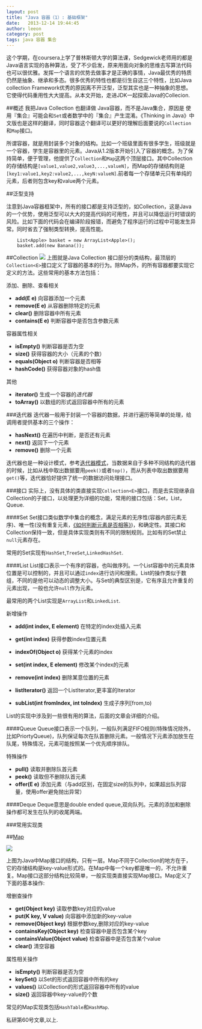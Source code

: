 ```yaml
---
layout: post
title: "Java 容器（1）: 基础框架"
date:   2013-12-14 19:44:45
author: leeon
category: post
tags: java 容器 集合
---
```


这个学期，在coursera上学了普林斯顿大学的算法课，Sedgewick老师用的都是Java语言实现的各种算法，受了不少启发，原来用面向对象的思维去写算法代码也可以很优雅。发挥一个语言的优势去做事才是正确的事情，Java最优秀的特质仍然是抽象、继承和多态。很多优秀的特性也都是衍生自这三个特性，比如Java collection Framework优秀的原因离不开泛型，泛型其实也是一种抽象的思想。它使得代码重用性大大提高。从本文开始，走进JDK一起探索Java的Collecion.

<!-- break -->

##概述
我把Java Collection 也翻译做 Java容器，而不是Java集合，原因是 使用『集合』可能会和`Set`或者数学中的『集合』产生混淆。《Thinking in Java》中文版也是这样的翻译，同时容器这个翻译可以更好的理解后面要说的`Collection`和`Map`接口。

所谓容器，就是用封装多个对象的结构。比如一个班级里面有很多学生，班级就是一个容器，学生是容器里的元素。Java从1.2版本开始引入了容器的概念。为了保持简单，便于管理，他提供了`Collection`和`Map`这两个顶层接口。其中Collection的存储结构是`[value1,value2,value3,...,valueN]`，而Map的存储结构则是`[key1:value1,key2:value2,...,keyN:valueN]`.前者每一个存储单元只有单纯的元素，后者则包含key和value两个元素。


##泛型支持

注意到Java容器框架中，所有的接口都是支持泛型的，如Collection<E>，这是Java的一个优势，使用泛型可以大大的提高代码的可用性，并且可以降低运行时错误的风险。比如下面的代码会在编译阶段报错，而避免了程序运行的过程中可能发生异常。同时省去了强制类型转换，提高性能。

        List<Apple> basket = new ArrayList<Apple>();
        basket.add(new Banana());

##Collection
![](http://www.programcreek.com/wp-content/uploads/2009/02/java-collection-hierarchy.jpeg)
上图就是Java Collection 接口部分的类结构，最顶层的`Collection<E>`接口定义了容器的基本的行为。除Map外，的所有容器都要实现它定义的方法。这些常用的基本方法包括：

添加、删除、查看相关

+ **add(E e)** 向容器添加一个元素
+ **remove(E e)** 从容器删除特定的元素
+ **clear()** 删除容器中所有元素
+ **contains(E e)** 判断容器中是否包含参数元素

容器属性相关

+ **isEmpty()** 判断容器是否为空
+ **size()** 获得容器的大小（元素的个数）
+ **equals(Object o)** 判断容器是否相等 
+ **hashCode()** 获得容器对象的hash值

其他

+ **iterator()** 生成一个容器的*迭代器*
+ **toArray()** 以数组的形式返回容器中所有的元素

###迭代器
迭代器一般用于封装一个容器的数据，并进行遍历等简单的处理，给调用者提供基本的三个操作：

+ **hasNext()** 在遍历中判断，是否还有元素
+ **next()** 返回下一个元素
+ **remove()** 删除一个元素

迭代器也是一种设计模式，参考[迭代器模式](../../note/dev/design-pattern.html)，当数据来自于多种不同结构的迭代器的时候，比如从栈中取出数据要用`peek()`或者`top()`，而从列表中取出数据要用`get()`等，迭代器恰好提供了统一的数据访问处理接口。


###接口
实际上，没有具体的类直接实现`Collection<E>`接口，而是去实现继承自Collection的子接口，以处理更为详细的功能，常用的接口包括：Set，List，Queue.

####Set
Set接口类似数学中集合的概念，满足元素的无序性(容器内部元素无序)、唯一性(没有重复元素，[《如何判断元素是否相等》](tech/2013/11/29/equals-hashcode-contract-java/))，和确定性。其接口和Collection保持一致，但是具体实现类则有不同的限制规则。比如有的Set禁止`null`元素存在。

常用的Set实现有`HashSet`,`TreeSet`,`LinkedHashSet`.

####List
List接口表示一个有序的容器，也叫做序列。一个List容器中的元素具体位置是可以控制的，并且可以通过`index`进行访问和搜索。List的操作类似于数组，不同的是他可以动态的调整大小。与Set的典型区别是，它有序且允许重复的元素出现，一般也允许`null`作为元素。

最常用的两个List实现是`ArrayList`和`LinkedList`.

新增操作

+ **add(int index, E element)** 在特定的index处插入元素
+ **get(int index)** 获得参数index位置元素
+ **indexOf(Object o)** 获得某个元素的index
+ **set(int index, E element)** 修改某个index的元素
+ **remove(int index)** 删除某意位置的元素

+ **listIterator()** 返回一个ListIterator,更丰富的Iterator
+ **subList(int fromIndex, int toIndex)** 生成子序列[from,to)

List的实现中涉及到一些很有用的算法，后面的文章会详细的介绍。

####Queue
Queue接口表示一个队列，一般队列满足FIFO规则(特殊情况除外，比如PriortyQueue)，队列保证每次在队首删除元素。一般情况下元素添加放生在队尾，特殊情况，元素可能按照某一个优先顺序排队。

特殊操作

+ **pull()** 读取并删除队首元素
+ **peek()** 读取但不删除队首元素
+ **offer(E e)** 添加元素（与add区别，在固定size的队列中，如果超出队列容量，使用offer避免抛出异常）

####Deque
Deque意思是double ended queue,双向队列。元素的添加和删除操作都可发生在队列的收尾两端。

###常用实现类





##[Map](id:map)

![](http://www.programcreek.com/wp-content/uploads/2009/02/MapClassHierarchy-600x354.jpg)

上图为Java中Map接口的结构，只有一层。Map不同于Collection的地方在于，它的存储结构是key-value形式的。在Map中每一个key都是唯一的，不允许重复。Map接口这部分结构比较简单，一般实现类直接实现Map接口。Map定义了下面的基本操作:

增删查操作

+ **get(Object key)** 读取参数key对应的value
+ **put(K key, V value)** 向容器中添加新的key-value
+ **remove(Object key)** 根据参数key,删除对应的key-value
+ **containsKey(Object key)** 检查容器中是否包含某个key
+ **containsValue(Object value)** 检查容器中是否包含某个value
+ **clear()** 清空容器

属性相关操作

+ **isEmpty()** 判断容器是否为空
+ **keySet()** 以Set的形式返回容器中所有的key
+ **values()** 以Collection的形式返回容器中所有的value
+ **size()** 返回容器中key-value的个数


常见的Map实现类包括`HashTable`和`HashMap`.

私研第60号文章,以上.


